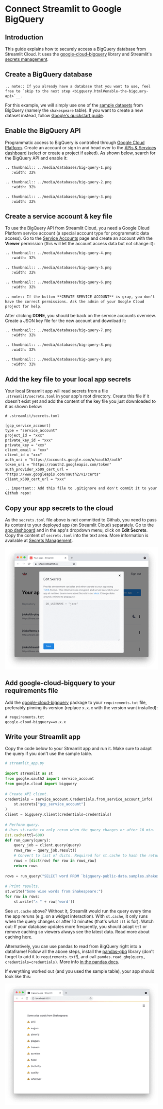 # Connect Streamlit to Google BigQuery

## Introduction

This guide explains how to securely access a BigQuery database from Streamlit Cloud. It uses the [google-cloud-bigquery](https://googleapis.dev/python/bigquery/latest/index.html) library and Streamlit's [secrets management](../deploy_streamlit_app.html#secrets-management).

## Create a BigQuery database

```eval_rst
.. note:: If you already have a database that you want to use, feel free to `skip to the next step <bigquery.html#enable-the-bigquery-api>`__.
```

For this example, we will simply use one of the [sample datasets](https://cloud.google.com/bigquery/public-data#sample_tables) from BigQuery (namely the `shakespeare` table). If you want to create a new dataset instead, follow [Google's quickstart guide](https://cloud.google.com/bigquery/docs/quickstarts/quickstart-web-ui).

## Enable the BigQuery API

Programmatic access to BigQuery is controlled through [Google Cloud Platform](https://cloud.google.com). Create an account or sign in and head over to the [APIs & Services dashboard](https://console.cloud.google.com/apis/dashboard) (select or create a project if asked). As shown below, search for the BigQuery API and enable it:

```eval_rst
.. thumbnail:: ../media/databases/big-query-1.png
   :width: 32%

.. thumbnail:: ../media/databases/big-query-2.png
   :width: 32%

.. thumbnail:: ../media/databases/big-query-3.png
   :width: 32%
```

## Create a service account & key file

To use the BigQuery API from Streamlit Cloud, you need a Google Cloud Platform service account (a special account type for programmatic data access). Go to the [Service Accounts](https://console.cloud.google.com/iam-admin/serviceaccounts) page and create an account with the **Viewer** permission (this will let the account access data but not change it):

```eval_rst
.. thumbnail:: ../media/databases/big-query-4.png
   :width: 32%

.. thumbnail:: ../media/databases/big-query-5.png
   :width: 32%

.. thumbnail:: ../media/databases/big-query-6.png
   :width: 32%

.. note:: If the button **CREATE SERVICE ACCOUNT** is gray, you don't have the correct permissions. Ask the admin of your Google Cloud project for help.
```

After clicking **DONE**, you should be back on the service accounts overview. Create a JSON key file for the new account and download it:

```eval_rst
.. thumbnail:: ../media/databases/big-query-7.png
   :width: 32%

.. thumbnail:: ../media/databases/big-query-8.png
   :width: 32%

.. thumbnail:: ../media/databases/big-query-9.png
   :width: 32%
```

## Add the key file to your local app secrets

Your local Streamlit app will read secrets from a file `.streamlit/secrets.toml` in your app's root directory. Create this file if it doesn't exist yet and add the content of the key file you just downloaded to it as shown below:

```
# .streamlit/secrets.toml

[gcp_service_account]
type = "service_account"
project_id = "xxx"
private_key_id = "xxx"
private_key = "xxx"
client_email = "xxx"
client_id = "xxx"
auth_uri = "https://accounts.google.com/o/oauth2/auth"
token_uri = "https://oauth2.googleapis.com/token"
auth_provider_x509_cert_url = "https://www.googleapis.com/oauth2/v1/certs"
client_x509_cert_url = "xxx"
```

```eval_rst
.. important:: Add this file to .gitignore and don't commit it to your Github repo!
```

## Copy your app secrets to the cloud

As the `secrets.toml` file above is not committed to Github, you need to pass its content to your deployed app (on Streamlit Cloud) separately. Go to the [app dashboard](https://share.streamlit.io/) and in the app's dropdown menu, click on **Edit Secrets**. Copy the content of `secrets.toml` into the text area. More information is available at [Secrets Management](../deploy_streamlit_app.html#secrets-management).

![](../media/databases/edit-secrets.png)

## Add google-cloud-bigquery to your requirements file

Add the [google-cloud-bigquery](https://googleapis.dev/python/bigquery/latest/index.html) package to your `requirements.txt` file, preferably pinning its version (replace `x.x.x` with the version want installed):

```
# requirements.txt
google-cloud-bigquery==x.x.x
```

## Write your Streamlit app

Copy the code below to your Streamlit app and run it. Make sure to adapt the query if you don't use the sample table.

```python
# streamlit_app.py

import streamlit as st
from google.oauth2 import service_account
from google.cloud import bigquery

# Create API client.
credentials = service_account.Credentials.from_service_account_info(
    st.secrets["gcp_service_account"]
)
client = bigquery.Client(credentials=credentials)

# Perform query.
# Uses st.cache to only rerun when the query changes or after 10 min.
@st.cache(ttl=600)
def run_query(query):
    query_job = client.query(query)
    rows_raw = query_job.result()
    # Convert to list of dicts. Required for st.cache to hash the return value.
    rows = [dict(row) for row in rows_raw]
    return rows

rows = run_query("SELECT word FROM `bigquery-public-data.samples.shakespeare` LIMIT 10")

# Print results.
st.write("Some wise words from Shakespeare:")
for row in rows:
    st.write("✍️ " + row['word'])
```

See `st.cache` above? Without it, Streamlit would run the query every time the app reruns (e.g. on a widget interaction). With `st.cache`, it only runs when the query changes or after 10 minutes (that's what `ttl` is for). Watch out: If your database updates more frequently, you should adapt `ttl` or remove caching so viewers always see the latest data. Read more about caching [here](../caching.md).

Alternatively, you can use pandas to read from BigQuery right into a dataframe! Follow all the above steps, install the [pandas-gbq](https://pandas-gbq.readthedocs.io/en/latest/index.html) library (don't forget to add it to `requirements.txt`!), and call `pandas.read_gbq(query, credentials=credentials)`. More info [in the pandas docs](https://pandas.pydata.org/docs/reference/api/pandas.read_gbq.html).

If everything worked out (and you used the sample table), your app should look like this:

![](../media/databases/big-query-10.png)
